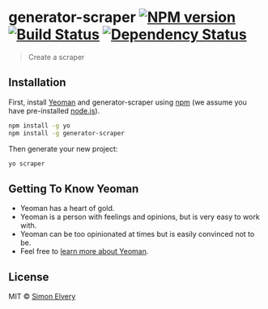 # generator-scraper [![NPM version][npm-image]][npm-url] [![Build Status][travis-image]][travis-url] [![Dependency Status][daviddm-image]][daviddm-url]
> Create a scraper

## Installation

First, install [Yeoman](http://yeoman.io) and generator-scraper using [npm](https://www.npmjs.com/) (we assume you have pre-installed [node.js](https://nodejs.org/)).

```bash
npm install -g yo
npm install -g generator-scraper
```

Then generate your new project:

```bash
yo scraper
```

## Getting To Know Yeoman

 * Yeoman has a heart of gold.
 * Yeoman is a person with feelings and opinions, but is very easy to work with.
 * Yeoman can be too opinionated at times but is easily convinced not to be.
 * Feel free to [learn more about Yeoman](http://yeoman.io/).

## License

MIT © [Simon Elvery](https://elvery.net)


[npm-image]: https://badge.fury.io/js/generator-scraper.svg
[npm-url]: https://npmjs.org/package/generator-scraper
[travis-image]: https://travis-ci.org/abcnews/generator-scraper.svg?branch=master
[travis-url]: https://travis-ci.org/abcnews/generator-scraper
[daviddm-image]: https://david-dm.org/abcnews/generator-scraper.svg?theme=shields.io
[daviddm-url]: https://david-dm.org/abcnews/generator-scraper
